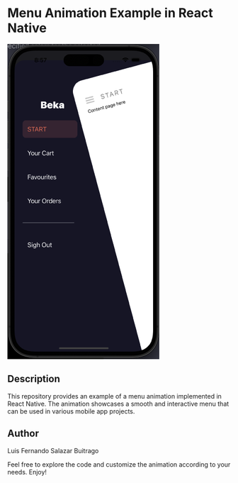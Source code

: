 # Menu Animation Example in React Native

![Menu Animation](image.png)

## Description

This repository provides an example of a menu animation implemented in React Native. The animation showcases a smooth and interactive menu that can be used in various mobile app projects.

## Author

Luis Fernando Salazar Buitrago

Feel free to explore the code and customize the animation according to your needs. Enjoy!
